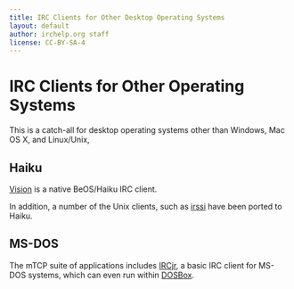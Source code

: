 ```yaml
---
title: IRC Clients for Other Desktop Operating Systems
layout: default
author: irchelp.org staff
license: CC-BY-SA-4
---
```

# IRC Clients for Other Operating Systems

This is a catch-all for desktop operating systems other than Windows, Mac OS
X, and Linux/Unix,

## Haiku
[Vision](https://sourceforge.net/projects/vision/) is a native BeOS/Haiku IRC client.

In addition, a number of the Unix clients, such as [irssi](/irchelp/clients/unix/irssi.html) have been ported to Haiku.

## MS-DOS
The mTCP suite of applications includes [IRCjr](http://www.brutman.com/mTCP/IRCjr.html), a basic IRC client for MS-DOS systems, which can even run within [DOSBox](http://www.dosbox.com/).
